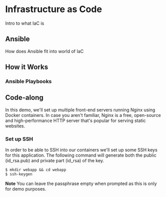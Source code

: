 # Infrastructure as Code 

Intro to what IaC is

## Ansible

How does Ansible fit into world of IaC

## How it Works

### Ansible Playbooks

## Code-along

In this demo, we'll set up multiple front-end servers running Nginx using Docker containers. In case you aren't familiar, Nginx is a free, open-source and high-performance HTTP server that's popular for serving static websites. 

### Set up SSH 

In order to be able to SSH into our containers we'll set up some SSH keys for this application. The following command will generate both the public (id_rsa.pub) and private part (id_rsa) of the key. 

```
$ mkdir webapp && cd webapp
$ ssh-keygen
```

**Note** You can leave the passphrase empty when prompted as this is only for demo purposes. 



